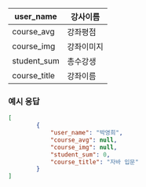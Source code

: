 | user_name    | 강사이름  |
| ------------ | ----- |
| course_avg   | 강좌평점  |
| course_img   | 강좌이미지 |
| student_sum  | 총수강생  |
| course_title | 강좌이름  |

### 예시 응답

```json
[
		{
			"user_name": "박영희", 
			"course_avg": null, 
			"course_img": null, 
			"student_sum": 0, 
			"course_title": "자바 입문"
		}
]
```